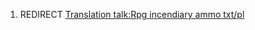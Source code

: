 1.  REDIRECT [Translation talk:Rpg incendiary ammo
    txt/pl](Translation_talk:Rpg_incendiary_ammo_txt/pl "wikilink")